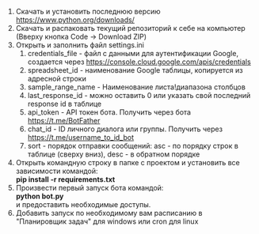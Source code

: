 1. Скачать и установить последнюю версию https://www.python.org/downloads/
2. Скачать и распаковать текущий репозиторий  к себе на компьютер (Вверху кнопка Code -> Download ZIP)
3. Открыть и заполнить файл settings.ini 
   1. credentials_file - файл с данными для аутентификации Google, создается через https://console.cloud.google.com/apis/credentials
   2. spreadsheet_id - наименование Google таблицы, копируется из адресной строки
   3. sample_range_name - Наименование листа!диапазона столбцов
   4. last_response_id - можно оставить 0 или указать свой последний response id в таблице
   5. api_token - API токен бота. Получить через бота https://t.me/BotFather
   6. chat_id - ID личного диалога или группы. Получить через https://t.me/username_to_id_bot
   7. sort - порядок отправки сообщений: asc - по порядку строк в таблице (сверху вниз), desc - в обратном порядке
4. Открыть командную строку в папке с проектом и установить все зависимости командой:  
**pip install -r requirements.txt**
5. Произвести первый запуск бота командой:  
**python bot.py**  
и предоставить необходимые доступы.
6. Добавить запуск по необходимому вам расписанию в "Планировщик задач" для windows или cron для linux